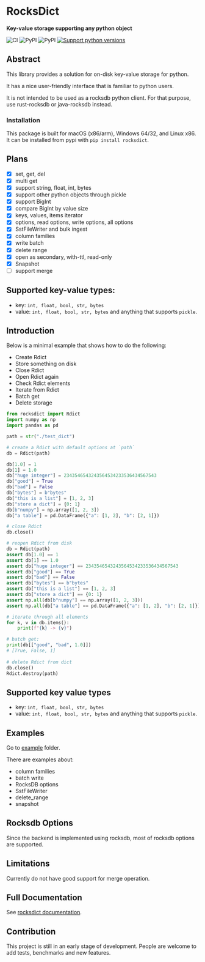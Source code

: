 # RocksDict

**Key-value storage supporting any python object**

![CI](https://github.com/Congyuwang/RocksDict/actions/workflows/CI.yml/badge.svg)
![PyPI](https://img.shields.io/pypi/dm/rocksdict)
![PyPI](https://img.shields.io/pypi/wheel/rocksdict)
[![Support python versions](https://img.shields.io/pypi/pyversions/rocksdict.svg)](https://pypi.org/project/rocksdict/)

## Abstract

This library provides a solution for on-disk key-value storage for python.

It has a nice user-friendly interface that is familiar to python users.

It is not intended to be used as a rocksdb python client.
For that purpose, use rust-rocksdb or java-rocksdb instead.

### Installation

This package is built for macOS (x86/arm), Windows 64/32, and Linux x86.
It can be installed from pypi with `pip install rocksdict`.

## Plans

- [x] set, get, del
- [x] multi get
- [x] support string, float, int, bytes
- [x] support other python objects through pickle
- [x] support BigInt
- [x] compare BigInt by value size
- [x] keys, values, items iterator
- [x] options, read options, write options, all options
- [x] SstFileWriter and bulk ingest
- [x] column families
- [x] write batch
- [x] delete range
- [x] open as secondary, with-ttl, read-only
- [x] Snapshot
- [ ] support merge

## Supported key-value types:

- key: `int, float, bool, str, bytes`
- value: `int, float, bool, str, bytes` and anything that supports `pickle`.

## Introduction

Below is a minimal example that shows how to do the following:

- Create Rdict
- Store something on disk
- Close Rdict
- Open Rdict again
- Check Rdict elements
- Iterate from Rdict
- Batch get
- Delete storage

```python
from rocksdict import Rdict
import numpy as np
import pandas as pd

path = str("./test_dict")

# create a Rdict with default options at `path`
db = Rdict(path)

db[1.0] = 1
db[1] = 1.0
db["huge integer"] = 2343546543243564534233536434567543
db["good"] = True
db["bad"] = False
db["bytes"] = b"bytes"
db["this is a list"] = [1, 2, 3]
db["store a dict"] = {0: 1}
db[b"numpy"] = np.array([1, 2, 3])
db["a table"] = pd.DataFrame({"a": [1, 2], "b": [2, 1]})

# close Rdict
db.close()

# reopen Rdict from disk
db = Rdict(path)
assert db[1.0] == 1
assert db[1] == 1.0
assert db["huge integer"] == 2343546543243564534233536434567543
assert db["good"] == True
assert db["bad"] == False
assert db["bytes"] == b"bytes"
assert db["this is a list"] == [1, 2, 3]
assert db["store a dict"] == {0: 1}
assert np.all(db[b"numpy"] == np.array([1, 2, 3]))
assert np.all(db["a table"] == pd.DataFrame({"a": [1, 2], "b": [2, 1]}))

# iterate through all elements
for k, v in db.items():
    print(f"{k} -> {v}")

# batch get:
print(db[["good", "bad", 1.0]])
# [True, False, 1]
 
# delete Rdict from dict
db.close()
Rdict.destroy(path)
```

## Supported key value types

- key: `int, float, bool, str, bytes`
- value: `int, float, bool, str, bytes` and anything that supports `pickle`.

## Examples

Go to [example](https://github.com/Congyuwang/RocksDict/tree/main/examples) folder.

There are examples about:

- column families
- batch write
- RocksDB options
- SstFileWriter
- delete_range
- snapshot

## Rocksdb Options

Since the backend is implemented using rocksdb,
most of rocksdb options are supported.

## Limitations

Currently do not have good support for merge operation.

## Full Documentation

See [rocksdict documentation](https://congyuwang.github.io/RocksDict/rocksdict.html).

## Contribution

This project is still in an early stage of development. People are welcome 
to add tests, benchmarks and new features.
